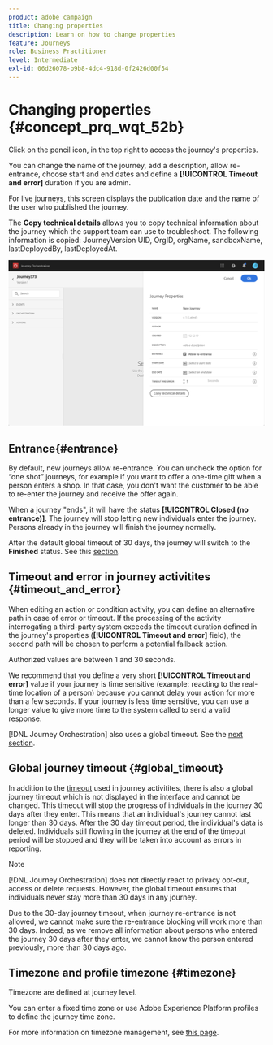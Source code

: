 ```yaml
---
product: adobe campaign
title: Changing properties
description: Learn on how to change properties
feature: Journeys
role: Business Practitioner
level: Intermediate
exl-id: 06d26078-b9b8-4dc4-918d-0f2426d00f54
---
```

# Changing properties {#concept_prq_wqt_52b}

Click on the pencil icon, in the top right to access the journey's properties.

You can change the name of the journey, add a description, allow re-entrance, choose start and end dates and define a **[!UICONTROL Timeout and error]** duration if you are admin. 

For live journeys, this screen displays the publication date and the name of the user who published the journey.

The **Copy technical details** allows you to copy technical information about the journey which the support team can use to troubleshoot. The following information is copied: JourneyVersion UID, OrgID, orgName, sandboxName, lastDeployedBy, lastDeployedAt.

 ![](../assets/journey32.png)

## Entrance{#entrance}

By default, new journeys allow re-entrance. You can uncheck the option for “one shot” journeys, for example if you want to offer a one-time gift when a person enters a shop. In that case, you don't want the customer to be able to re-enter the journey and receive the offer again.

When a journey "ends", it will have the status **[!UICONTROL Closed (no entrance)]**. The journey will stop letting new individuals enter the journey. Persons already in the journey will finish the journey normally.

After the default global timeout of 30 days, the journey will switch to the **Finished** status. See this [section](#global_timeout).

## Timeout and error in journey activitites {#timeout_and_error}

When editing an action or condition activity, you can define an alternative path in case of error or timeout. If the processing of the activity interrogating a third-party system exceeds the timeout duration defined in the journey's properties (**[!UICONTROL Timeout and  error]** field), the second path will be chosen to perform a potential fallback action. 

Authorized values are between 1 and 30 seconds.

We recommend that you define a very short **[!UICONTROL Timeout and error]** value if your journey is time sensitive (example: reacting to the real-time location of a person) because you cannot delay your action for more than a few seconds. If your journey is less time sensitive, you can use a longer value to give more time to the system called to send a valid response.

[!DNL Journey Orchestration] also uses a global timeout. See the [next section](#global_timeout).

## Global journey timeout {#global_timeout}

In addition to the [timeout](#timeout_and_error) used in journey activitites, there is also a global journey timeout which is not displayed in the interface and cannot be changed. This timeout will stop the progress of individuals in the journey 30 days after they enter. This means that an individual's journey cannot last longer than 30 days. After the 30 day timeout period, the individual's data is deleted. Individuals still flowing in the journey at the end of the timeout period will be stopped and they will be taken into account as errors in reporting.

>[!NOTE]
>
>[!DNL Journey Orchestration] does not directly react to privacy opt-out, access or delete requests. However, the global timeout ensures that individuals never stay more than 30 days in any journey.

Due to the 30-day journey timeout, when journey re-entrance is not allowed, we cannot make sure the re-entrance blocking will work more than 30 days. Indeed, as we remove all information about persons who entered the journey 30 days after they enter, we cannot know the person entered previously, more than 30 days ago.

## Timezone and profile timezone {#timezone}

Timezone are defined at journey level.

You can enter a fixed time zone or use Adobe Experience Platform profiles to define the journey time zone.

For more information on timezone management, see [this page](../building-journeys/timezone-management.md).
